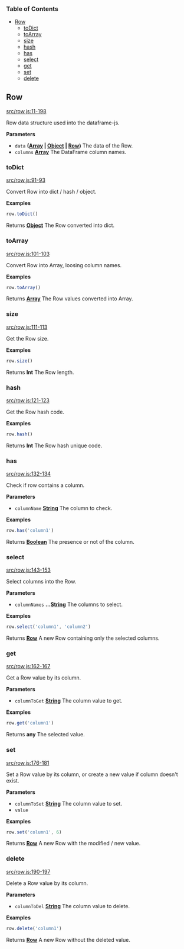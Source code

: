 <!-- Generated by documentation.js. Update this documentation by updating the source code. -->

### Table of Contents

-   [Row][1]
    -   [toDict][2]
    -   [toArray][3]
    -   [size][4]
    -   [hash][5]
    -   [has][6]
    -   [select][7]
    -   [get][8]
    -   [set][9]
    -   [delete][10]

## Row

[src/row.js:11-198][11]

Row data structure used into the dataframe-js.

**Parameters**

-   `data` **([Array][12] \| [Object][13] \| [Row][14])** The data of the Row.
-   `columns` **[Array][12]** The DataFrame column names.

### toDict

[src/row.js:91-93][15]

Convert Row into dict / hash / object.

**Examples**

```javascript
row.toDict()
```

Returns **[Object][13]** The Row converted into dict.

### toArray

[src/row.js:101-103][16]

Convert Row into Array, loosing column names.

**Examples**

```javascript
row.toArray()
```

Returns **[Array][12]** The Row values converted into Array.

### size

[src/row.js:111-113][17]

Get the Row size.

**Examples**

```javascript
row.size()
```

Returns **Int** The Row length.

### hash

[src/row.js:121-123][18]

Get the Row hash code.

**Examples**

```javascript
row.hash()
```

Returns **Int** The Row hash unique code.

### has

[src/row.js:132-134][19]

Check if row contains a column.

**Parameters**

-   `columnName` **[String][20]** The column to check.

**Examples**

```javascript
row.has('column1')
```

Returns **[Boolean][21]** The presence or not of the column.

### select

[src/row.js:143-153][22]

Select columns into the Row.

**Parameters**

-   `columnNames` **...[String][20]** The columns to select.

**Examples**

```javascript
row.select('column1', 'column2')
```

Returns **[Row][14]** A new Row containing only the selected columns.

### get

[src/row.js:162-167][23]

Get a Row value by its column.

**Parameters**

-   `columnToGet` **[String][20]** The column value to get.

**Examples**

```javascript
row.get('column1')
```

Returns **any** The selected value.

### set

[src/row.js:176-181][24]

Set a Row value by its column, or create a new value if column doesn't exist.

**Parameters**

-   `columnToSet` **[String][20]** The column value to set.
-   `value`  

**Examples**

```javascript
row.set('column1', 6)
```

Returns **[Row][14]** A new Row with the modified / new value.

### delete

[src/row.js:190-197][25]

Delete a Row value by its column.

**Parameters**

-   `columnToDel` **[String][20]** The column value to delete.

**Examples**

```javascript
row.delete('column1')
```

Returns **[Row][14]** A new Row without the deleted value.

[1]: #row

[2]: #todict

[3]: #toarray

[4]: #size

[5]: #hash

[6]: #has

[7]: #select

[8]: #get

[9]: #set

[10]: #delete

[11]: https://github.com/Gmousse/dataframe-js/blob/c74996f4db73717aae61f296df3ec76cff47da12/src/row.js#L11-L198 "Source code on GitHub"

[12]: https://developer.mozilla.org/docs/Web/JavaScript/Reference/Global_Objects/Array

[13]: https://developer.mozilla.org/docs/Web/JavaScript/Reference/Global_Objects/Object

[14]: #row

[15]: https://github.com/Gmousse/dataframe-js/blob/c74996f4db73717aae61f296df3ec76cff47da12/src/row.js#L91-L93 "Source code on GitHub"

[16]: https://github.com/Gmousse/dataframe-js/blob/c74996f4db73717aae61f296df3ec76cff47da12/src/row.js#L101-L103 "Source code on GitHub"

[17]: https://github.com/Gmousse/dataframe-js/blob/c74996f4db73717aae61f296df3ec76cff47da12/src/row.js#L111-L113 "Source code on GitHub"

[18]: https://github.com/Gmousse/dataframe-js/blob/c74996f4db73717aae61f296df3ec76cff47da12/src/row.js#L121-L123 "Source code on GitHub"

[19]: https://github.com/Gmousse/dataframe-js/blob/c74996f4db73717aae61f296df3ec76cff47da12/src/row.js#L132-L134 "Source code on GitHub"

[20]: https://developer.mozilla.org/docs/Web/JavaScript/Reference/Global_Objects/String

[21]: https://developer.mozilla.org/docs/Web/JavaScript/Reference/Global_Objects/Boolean

[22]: https://github.com/Gmousse/dataframe-js/blob/c74996f4db73717aae61f296df3ec76cff47da12/src/row.js#L143-L153 "Source code on GitHub"

[23]: https://github.com/Gmousse/dataframe-js/blob/c74996f4db73717aae61f296df3ec76cff47da12/src/row.js#L162-L167 "Source code on GitHub"

[24]: https://github.com/Gmousse/dataframe-js/blob/c74996f4db73717aae61f296df3ec76cff47da12/src/row.js#L176-L181 "Source code on GitHub"

[25]: https://github.com/Gmousse/dataframe-js/blob/c74996f4db73717aae61f296df3ec76cff47da12/src/row.js#L190-L197 "Source code on GitHub"
